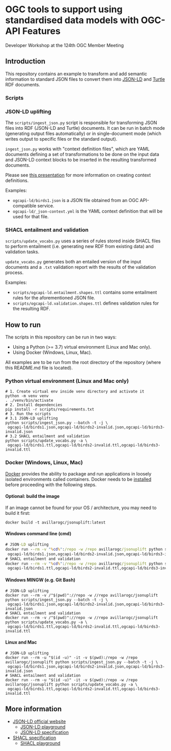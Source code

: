 # OGC tools to support using standardised data models with OGC-API Features

Developer Workshop at the 124th OGC Member Meeting

## Introduction

This repository contains an example to transform and add semantic
information to standard JSON files to convert them into
[JSON-LD](https://www.w3.org/TR/json-ld11/) and [Turtle](https://www.w3.org/TR/turtle/)
RDF documents.

### Scripts

### JSON-LD uplifting

The `scripts/ingest_json.py` script is responsible for transforming JSON
files into RDF (JSON-LD and Turtle) documents. It can be run in batch mode
(generating output files automatically) or in single-document mode (which 
writes output to specific files or the standard output).

`ingest_json.py` works with "context definition files", which are YAML documents
defining a set of transformations to be done on the input data and
JSON-LD context blocks to be inserted in the resulting transformed documents.

Please see [this presentation](https://avillar.github.io/presentations/20220913-json/)
for more information on creating context definitions.

Examples:

  - `ogcapi-ld/birds1.json` is a JSON file obtained from an OGC API-compatible service.
  - `ogcapi-ld/_json-context.yml` is the YAML context definition that will
    be used for that file.

### SHACL entailment and validation

`scripts/update_vocabs.py` uses a series of rules stored inside SHACL files
to perform entailment (i.e. generating new RDF from existing data) and
validation tasks. 

`update_vocabs.py` generates both an entailed version of the input documents
and a `.txt` validation report with the results of the validation process.

Examples:

  - `scripts/ogcapi-ld.entailment.shapes.ttl` contains some entailment rules
    for the aforementioned JSON file.
  - `scripts/ogcapi-ld.validation.shapes.ttl` defines validation rules for 
    the resulting RDF.

## How to run

The scripts in this repository can be run in two ways:

  - Using a Python (>= 3.7) virtual environment (Linux and Mac only).
  - Using Docker (Windows, Linux, Mac).

All examples are to be run from the root directory of the
repository (where this README.md file is located).

### Python virtual environment (Linux and Mac only)

```shell
# 1. Create virtual env inside venv directory and activate it
python -m venv venv
. ./venv/bin/activate
# 2. Install dependencies
pip install -r scripts/requirements.txt
# 3. Run the scripts
# 3.1 JSON-LD uplifting
python scripts/ingest_json.py --batch -t -j \
 ogcapi-ld/birds1.json,ogcapi-ld/birds2-invalid.json,ogcapi-ld/birds3-invalid.json
# 3.2 SHACL entailment and validation
python scripts/update_vocabs.py -a \
 ogcapi-ld/birds1.ttl,ogcapi-ld/birds2-invalid.ttl,ogcapi-ld/birds3-invalid.ttl
```

### Docker (Windows, Linux, Mac)

[Docker](https://docs.docker.com/get-started/overview/) provides the ability to package and run applications in loosely
isolated environments called containers. Docker needs to be [installed](https://docs.docker.com/engine/install/) before
proceeding with the following steps.

#### Optional: build the image

If an image cannot be found for your OS / architecture, you may need to build it first:

```shell
docker build -t avillarogc/jsonuplift:latest
```

#### Windows command line (cmd)

```cmd
# JSON-LD uplifting
docker run --rm -v "%cd%":/repo -w /repo avillarogc/jsonuplift python scripts/ingest_json.py --batch -t -j ^
 ogcapi-ld/birds1.json,ogcapi-ld/birds2-invalid.json,ogcapi-ld/birds3-invalid.json
# SHACL entailment and validation
docker run --rm -v "%cd%":/repo -w /repo avillarogc/jsonuplift python scripts/update_vocabs.py -a ^
 ogcapi-ld/birds1.ttl,ogcapi-ld/birds2-invalid.ttl,ogcapi-ld/birds3-invalid.ttl
```

#### Windows MINGW (e.g. Git Bash)

```shell
# JSON-LD uplifting
docker run --rm -v /"$(pwd)"://repo -w //repo avillarogc/jsonuplift python scripts/ingest_json.py --batch -t -j \
 ogcapi-ld/birds1.json,ogcapi-ld/birds2-invalid.json,ogcapi-ld/birds3-invalid.json
# SHACL entailment and validation
docker run --rm -v /"$(pwd)"://repo -w //repo avillarogc/jsonuplift python scripts/update_vocabs.py -a \
 ogcapi-ld/birds1.ttl,ogcapi-ld/birds2-invalid.ttl,ogcapi-ld/birds3-invalid.ttl
```

#### Linux and Mac

```shell
# JSON-LD uplifting
docker run --rm -u "$(id -u)" -it -v $(pwd):/repo -w /repo avillarogc/jsonuplift python scripts/ingest_json.py --batch -t -j \
 ogcapi-ld/birds1.json,ogcapi-ld/birds2-invalid.json,ogcapi-ld/birds3-invalid.json
# SHACL entailment and validation
docker run --rm -u "$(id -u)" -it -v $(pwd):/repo -w /repo avillarogc/jsonuplift python scripts/update_vocabs.py -a \
 ogcapi-ld/birds1.ttl,ogcapi-ld/birds2-invalid.ttl,ogcapi-ld/birds3-invalid.ttl
```

## More information

  - [JSON-LD official website](https://json-ld.org/)
    - [JSON-LD playground](https://json-ld.org/playground/)
    - [JSON-LD specification](https://www.w3.org/TR/json-ld11/)
  - [SHACL specification](https://www.w3.org/TR/shacl/)
    - [SHACL playground](https://shacl.org/playground/)